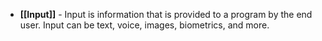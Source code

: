 - **[[Input]]** - Input is information that is provided to a program by the end user. Input can be text, voice, images, biometrics, and more.  